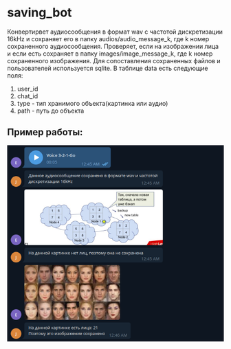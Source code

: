 # saving_bot
Конвертирвет аудиосообщения в формат wav с частотой дискретизации 16kHz и сохраняет его в папку audios/audio_message_k, где k номер сохраненного аудиосообщения.
Проверяет, если на изображении лица и если есть сохраняет в папку images/image_message_k, где k номер сохраненного изображения.
Для сопоставления сохраненных файлов и пользователей используется sqlite. В таблице data есть следующие поля:
1) user_id
2) chat_id
3) type - тип хранимого объекта(картинка или аудио)
4) path - путь до объекта

## Пример работы:

![Screenshot](example.png)
